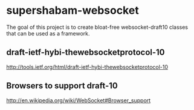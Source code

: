 # supershabam-websocket

The goal of this project is to create bloat-free websocket-draft10 classes that can be used as a framework.

## draft-ietf-hybi-thewebsocketprotocol-10
http://tools.ietf.org/html/draft-ietf-hybi-thewebsocketprotocol-10

## Browsers to support draft-10
http://en.wikipedia.org/wiki/WebSocket#Browser_support